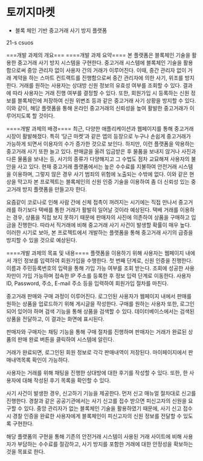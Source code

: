 # 토끼지마켓

* 블록 체인 기반 중고거래 사기 방지 플랫폼

21-s csuos

===개발 과제의 개요===
====개발 과제 요약====
 본 플랫폼은 블록체인 기술을 활용한 중고거래 사기 방지 시스템을 구현한다. 중고거래 시스템에 블록체인 기술을 활용함으로써 중앙 관리자 없이 사용자 간의 거래가 이루어진다. 이때, 중간 관리자 없이 거래 계약을 하는 스마트 컨트랙트를 진행함으로써 중간 관리자에 의한 사기, 위조를 방지한다. 거래를 원하는 사용자는 상대방 신원 정보의 유효성 여부를 조회할 수 있다. 결과에 따라 사용자는 거래 진행 여부를 결정할 수 있다. 또한, 회원가입 시 등록하는 신원 정보를 블록체인에 저장하여 신원 위변조 등과 같은 중고거래 사기 상황을 방지할 수 있다. 이와 같이, 해당 플랫폼을 통해 온라인 중고거래의 신뢰성을 높여 활발한 중고거래가 이루어지도록 할 것이다.

====개발 과제의 배경====
 최근, 다양한 애플리케이션과 웹페이지를 통해 중고거래 시장이 활발해졌다. 특히 ‘당근 마켓’과 같은 앱의 등장으로 누구나 손쉽게 중고거래가 가능하게 되면서 이용자의 수가 증가한 것으로 보인다. 하지만, 이런 플랫폼을 악용하는 중고거래 사기 또한 늘고 있다. 판매글을 올려 입금받은 후 물품을 보내지 않거나 사진과 다른 물품을 보내는 등, 사기의 종류가 다양해지고 그 수법도 점차 교묘해져 사용자의 불안을 사고 있다. 현재 중고거래 플랫폼에서는 높은 수수료를 지불하여 안전거래 시스템을 이용하며, 그렇지 않은 경우 사기 범죄의 위험에 노출되는 수밖에 없다. 이와 같은 현상을 막고자 본 프로젝트는 블록체인의 신원 인증 기술을 이용하여 좀 더 신뢰성 있는 중고거래 방지 플랫폼을 만들고자 한다.

 요즘같이 코로나로 인해 사람 간에 신체 접촉이 꺼려지는 시기에는 직접 만나서 중고거래를 하기보다 택배를 통한 거래가 활발히 일어날 것이라 예상된다. 택배 거래를 이용하는 경우, 상품을 직접 보지 못하기 때문에 판매자의 사진에 의존하여 상품을 구매하고 입금을 진행한다. 따라서 직거래에 비해 중고거래 사기 사건이 발생할 확률이 매우 높다. 이러한 시기로 보아, 본 프로젝트에서 개발하는 플랫폼을 통해 중고거래 사기의 급증을 방지할 수 있을 것으로 예상된다.

====개발 과제의 목표 및 내용====
 플랫폼을 이용하기 위해 사용자는 웹페이지 내에서 개인 정보를 입력하여 회원가입을 수행한다. 첫 번째 단계로, 신원 인증을 진행한다. 이름과 주민등록번호의 입력을 통해 가입 가능 여부를 조회 받는다. 조회에 성공한 사용자만이 가입 가능하며 접속한 IP 주소를 등록한 후 정보 입력 단계로 이동한다. 사용자 ID, Password, 주소, E-mail 주소 등을 입력하여 회원가입 절차를 마친다.

 중고거래 판매와 구매 과정이 이루어진다. 로그인된 사용자가 웹페이지 내에서 판매를 원하는 상품을 업로드하기 위해 게시글을 작성한다. 구매를 원하는 사용자 또한, 로그인되어 있어야 하며 검색 기능을 통해 상품을 검색할 수 있다. 데이터베이스에서는 검색된 상품을 전달하고, 이 결과는 화면에 표시된다. 

 판매자와 구매자는 채팅 기능을 통해 구매 절차를 진행하며 판매자는 거래가 완료된 상품의 판매 완료 버튼을 클릭하여 시스템에 알린다. 

 거래가 완료되면, 로그인된 회원 정보로 각각 판매내역이 저장된다. 마이페이지에서 판매내역목록 확인이 가능하다.

 사용자는 거래를 위해 채팅을 진행한 상대방에 대한 후기를 작성할 수 있다. 또한, 한 사용자에 대해 작성된 후기 목록을 확인할 수 있다.

 사기 사건이 발생한 경우, 신고하기 기능을 제공한다. 먼저 신고 매뉴얼 절차대로 신고를 진행한다. 경찰과 같은 공공기관에서는 사기 신고를 접수 받으면 피신고자의 신원을 요구할 수 있다. 중앙 관리자가 없는 블록체인 기술을 활용하였기 때문에, 사기 신고 접수시 경찰 인증을 완료한 사용자에게 블록체인이 피신고자의 신원 정보를 전달할 수 있도록 구현한다.

 해당 플랫폼의 구현을 통해 기존의 안전거래 시스템이 사용된 거래 사이트에 비해 사용자가 부담하는 수수료를 절감하고, 사기 방지를 포함한 거래에 대한 안정성을 확보하는 것을 목표로 한다.
